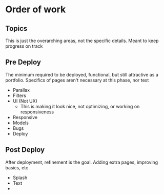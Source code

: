 # Order of work
## Topics
This is just the overarching areas, not the specific details. Meant to keep progress on track

## Pre Deploy
The minimum required to be deployed, functional, but still attractive as a portfolio. Specifics of pages aren't 
necessary at this phase, nor text
- Parallax
- Filters
- UI (Not UX)
  - This is making it look nice, not optimizing, or working on responsiveness
- Responsive 
- Models
- Bugs
- Deploy

## Post Deploy
After deployment, refinement is the goal. Adding extra pages, improving basics, etc
- Splash
- Text
- 